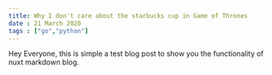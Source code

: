 ```yaml
---
title: Why I don't care about the starbucks cup in Game of Thrones
date : 21 March 2020
tags : ["go","python"] 
---
```


Hey Everyone, this is simple a test blog post to show you
the functionality of nuxt markdown blog.